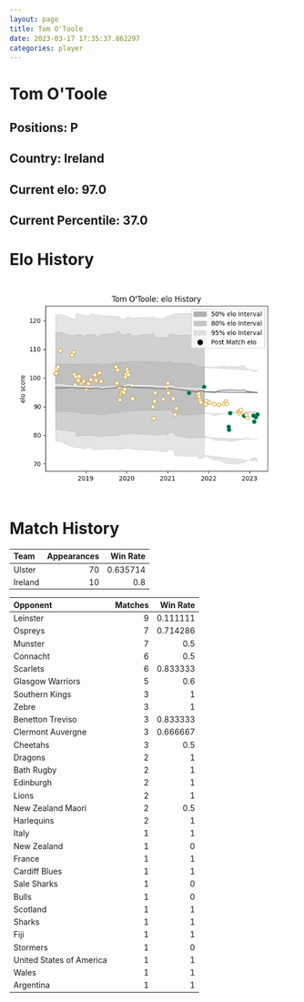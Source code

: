 ```yaml
---  
layout: page  
title: Tom O'Toole  
date: 2023-03-17 17:35:37.862297  
categories: player  
---
```

# Tom O'Toole

## Positions: P

## Country: Ireland

## Current elo: 97.0

## Current Percentile: 37.0

# Elo History


![elo history](history_TomO'Toole.png)
# Match History


| Team    |   Appearances |   Win Rate |
|:--------|--------------:|-----------:|
| Ulster  |            70 |   0.635714 |
| Ireland |            10 |   0.8      |

| Opponent                 |   Matches |   Win Rate |
|:-------------------------|----------:|-----------:|
| Leinster                 |         9 |   0.111111 |
| Ospreys                  |         7 |   0.714286 |
| Munster                  |         7 |   0.5      |
| Connacht                 |         6 |   0.5      |
| Scarlets                 |         6 |   0.833333 |
| Glasgow Warriors         |         5 |   0.6      |
| Southern Kings           |         3 |   1        |
| Zebre                    |         3 |   1        |
| Benetton Treviso         |         3 |   0.833333 |
| Clermont Auvergne        |         3 |   0.666667 |
| Cheetahs                 |         3 |   0.5      |
| Dragons                  |         2 |   1        |
| Bath Rugby               |         2 |   1        |
| Edinburgh                |         2 |   1        |
| Lions                    |         2 |   1        |
| New Zealand Maori        |         2 |   0.5      |
| Harlequins               |         2 |   1        |
| Italy                    |         1 |   1        |
| New Zealand              |         1 |   0        |
| France                   |         1 |   1        |
| Cardiff Blues            |         1 |   1        |
| Sale Sharks              |         1 |   0        |
| Bulls                    |         1 |   0        |
| Scotland                 |         1 |   1        |
| Sharks                   |         1 |   1        |
| Fiji                     |         1 |   1        |
| Stormers                 |         1 |   0        |
| United States of America |         1 |   1        |
| Wales                    |         1 |   1        |
| Argentina                |         1 |   1        |